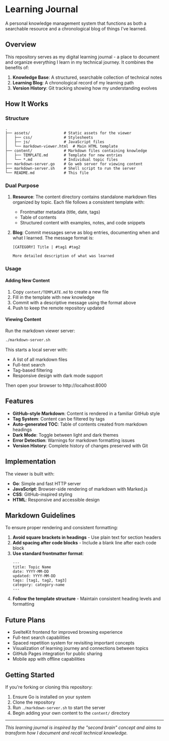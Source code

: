 # Learning Journal

A personal knowledge management system that functions as both a searchable resource and a chronological blog of things I've learned.

## Overview

This repository serves as my digital learning journal - a place to document and organize everything I learn in my technical journey. It combines the benefits of:

1. **Knowledge Base**: A structured, searchable collection of technical notes
2. **Learning Blog**: A chronological record of my learning path
3. **Version History**: Git tracking showing how my understanding evolves

## How It Works

### Structure

```
.
├── assets/               # Static assets for the viewer
│   ├── css/              # Stylesheets
│   ├── js/               # JavaScript files
│   └── markdown-viewer.html  # Main HTML template
├── content/              # Markdown files containing knowledge
│   ├── TEMPLATE.md       # Template for new entries
│   └── *.md              # Individual topic files
├── markdown-server.go    # Go web server for viewing content
├── markdown-server.sh    # Shell script to run the server
└── README.md             # This file
```

### Dual Purpose

1. **Resource**: The content directory contains standalone markdown files organized by topic. Each file follows a consistent template with:
   - Frontmatter metadata (title, date, tags)
   - Table of contents
   - Structured content with examples, notes, and code snippets

2. **Blog**: Commit messages serve as blog entries, documenting when and what I learned. The message format is:
   ```
   [CATEGORY] Title | #tag1 #tag2
   
   More detailed description of what was learned
   ```

### Usage

#### Adding New Content

1. Copy `content/TEMPLATE.md` to create a new file
2. Fill in the template with new knowledge
3. Commit with a descriptive message using the format above
4. Push to keep the remote repository updated

#### Viewing Content

Run the markdown viewer server:
```bash
./markdown-server.sh
```

This starts a local server with:
- A list of all markdown files
- Full-text search
- Tag-based filtering
- Responsive design with dark mode support

Then open your browser to http://localhost:8000

## Features

- **GitHub-style Markdown**: Content is rendered in a familiar GitHub style
- **Tag System**: Content can be filtered by tags
- **Auto-generated TOC**: Table of contents created from markdown headings
- **Dark Mode**: Toggle between light and dark themes
- **Error Detection**: Warnings for markdown formatting issues
- **Version History**: Complete history of changes preserved with Git

## Implementation

The viewer is built with:
- **Go**: Simple and fast HTTP server
- **JavaScript**: Browser-side rendering of markdown with Marked.js
- **CSS**: GitHub-inspired styling
- **HTML**: Responsive and accessible design

## Markdown Guidelines

To ensure proper rendering and consistent formatting:

1. **Avoid square brackets in headings** - Use plain text for section headers
2. **Add spacing after code blocks** - Include a blank line after each code block
3. **Use standard frontmatter format**:
   ```
   ---
   title: Topic Name
   date: YYYY-MM-DD
   updated: YYYY-MM-DD
   tags: [tag1, tag2, tag3]
   category: category-name
   ---
   ```
4. **Follow the template structure** - Maintain consistent heading levels and formatting

## Future Plans

- SvelteKit frontend for improved browsing experience
- Full-text search capabilities
- Spaced repetition system for revisiting important concepts
- Visualization of learning journey and connections between topics
- GitHub Pages integration for public sharing
- Mobile app with offline capabilities

## Getting Started

If you're forking or cloning this repository:

1. Ensure Go is installed on your system
2. Clone the repository
3. Run `./markdown-server.sh` to start the server
4. Begin adding your own content to the `content/` directory

---

*This learning journal is inspired by the "second brain" concept and aims to transform how I document and recall technical knowledge.*
